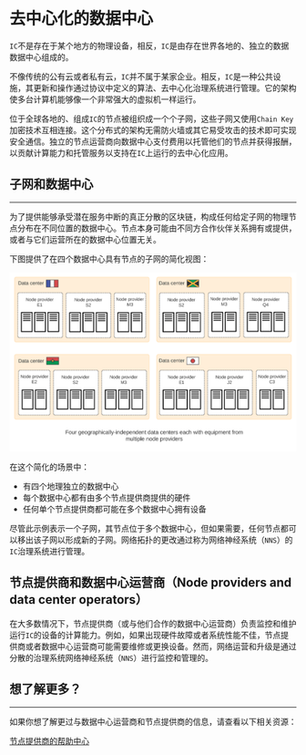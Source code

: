 # 去中心化的数据中心

`IC`不是存在于某个地方的物理设备，相反，`IC`是由存在世界各地的、独立的数据数据中心组成的。

不像传统的公有云或者私有云，`IC`并不属于某家企业。相反，`IC`是一种公共设施，其更新和操作通过协议中定义的算法、去中心化治理系统进行管理。它的架构使多台计算机能够像一个非常强大的虚拟机一样运行。

位于全球各地的、组成`IC`的节点被组织成一个个子网，这些子网又使用`Chain Key`加密技术互相连接。这个分布式的架构无需防火墙或其它易受攻击的技术即可实现安全通信。独立的节点运营商向数据中心支付费用以托管他们的节点并获得报酬，以贡献计算能力和托管服务以支持在`IC`上运行的去中心化应用。

## 子网和数据中心

----

为了提供能够承受潜在服务中断的真正分散的区块链，构成任何给定子网的物理节点分布在不同位置的数据中心。节点本身可能由不同方合作伙伴关系拥有或提供，或者与它们运营所在的数据中心位置无关。

下图提供了在四个数据中心具有节点的子网的简化视图：

![img](../../assets/images/c.svg "img")

在这个简化的场景中：

- 有四个地理独立的数据中心
- 每个数据中心都有由多个节点提供商提供的硬件
- 任何单个节点提供商都可能在多个数据中心拥有设备

尽管此示例表示一个子网，其节点位于多个数据中心，但如果需要，任何节点都可以移出该子网以形成新的子网。网络拓扑的更改通过称为网络神经系统（`NNS`）的`IC`治理系统进行管理。

## 节点提供商和数据中心运营商（Node providers and data center operators）

在大多数情况下，节点提供商（或与他们合作的数据中心运营商）负责监控和维护运行`IC`的设备的计算能力。例如，如果出现硬件故障或者系统性能不佳，节点提供商或者数据中心运营商可能需要维修或更换设备。然而，网络运营和升级是通过分散的治理系统网络神经系统（`NNS`）进行监控和管理的。

## 想了解更多？

-----

如果你想了解更过与数据中心运营商和节点提供商的信息，请查看以下相关资源：

[节点提供商的帮助中心](https://support.internetcomputer.org/hc/en-us/sections/4405489337748-Node-Provider)